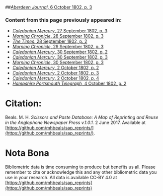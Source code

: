##[*Aberdeen Journal*, 6 October 1802, p. 3](https://mhbeals.github.io/sap_html/Aberdeen-Journal/Aberdeen-Journal-6-October-1802-p-3)

### Content from this page previously appeared in:
+ [*Caledonian Mercury*, 27 September 1802, p. 3](https://mhbeals.github.io/sap_html/Caledonian-Mercury/Caledonian-Mercury-27-September-1802-p-3)
+ [*Morning Chronicle*, 28 September 1802, p. 3](https://mhbeals.github.io/sap_html/Morning-Chronicle/Morning-Chronicle-28-September-1802-p-3)
+ [*The Times*, 28 September 1802, p. 2](https://mhbeals.github.io/sap_html/The-Times/The-Times-28-September-1802-p-2)
+ [*Morning Chronicle*, 29 September 1802, p. 3](https://mhbeals.github.io/sap_html/Morning-Chronicle/Morning-Chronicle-29-September-1802-p-3)
+ [*Caledonian Mercury*, 30 September 1802, p. 2](https://mhbeals.github.io/sap_html/Caledonian-Mercury/Caledonian-Mercury-30-September-1802-p-2)
+ [*Caledonian Mercury*, 30 September 1802, p. 3](https://mhbeals.github.io/sap_html/Caledonian-Mercury/Caledonian-Mercury-30-September-1802-p-3)
+ [*Morning Chronicle*, 30 September 1802, p. 3](https://mhbeals.github.io/sap_html/Morning-Chronicle/Morning-Chronicle-30-September-1802-p-3)
+ [*Caledonian Mercury*, 2 October 1802, p. 2](https://mhbeals.github.io/sap_html/Caledonian-Mercury/Caledonian-Mercury-2-October-1802-p-2)
+ [*Caledonian Mercury*, 2 October 1802, p. 3](https://mhbeals.github.io/sap_html/Caledonian-Mercury/Caledonian-Mercury-2-October-1802-p-3)
+ [*Caledonian Mercury*, 2 October 1802, p. 4](https://mhbeals.github.io/sap_html/Caledonian-Mercury/Caledonian-Mercury-2-October-1802-p-4)
+ [*Hampshire Portsmouth Telegraph*, 4 October 1802, p. 2](https://mhbeals.github.io/sap_html/Hampshire-Portsmouth-Telegraph/Hampshire-Portsmouth-Telegraph-4-October-1802-p-2)
                    
# Citation: 

Beals. M. H. *Scissors and Paste Database: A Map of Reprinting and Reuse in the Anglophone Newspaper Press v.1.0.1.* 2 June 2017. Available at [https://github.com/mhbeals/sap_reprints/](https://github.com/mhbeals/sap_reprints/). 
                    
# Nota Bona

Bibliometric data is time consuming to produce but benefits us all. Please remember to cite or acknowledge this and any other bibliometric data you use in your research. All data is available CC-BY 4.0 at [https://github.com/mhbeals/sap_reprints](https://github.com/mhbeals/sap_reprints)